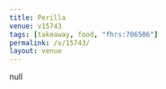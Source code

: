 ```yaml
---
title: Perilla
venue: v15743
tags: [takeaway, food, "fhrs:706506"]
permalink: /v/15743/
layout: venue
---
```

null